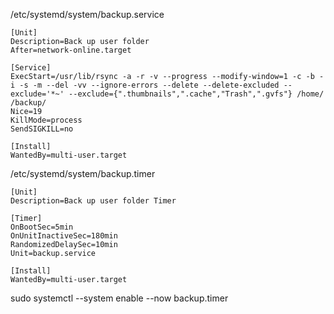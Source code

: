 /etc/systemd/system/backup.service	

	[Unit]
	Description=Back up user folder
	After=network-online.target

	[Service]
	ExecStart=/usr/lib/rsync -a -r -v --progress --modify-window=1 -c -b -i -s -m --del -vv --ignore-errors --delete --delete-excluded --exclude='*~' --exclude={".thumbnails",".cache","Trash",".gvfs"} /home/ /backup/
	Nice=19
	KillMode=process
	SendSIGKILL=no

	[Install]
	WantedBy=multi-user.target

/etc/systemd/system/backup.timer

	[Unit]
	Description=Back up user folder Timer

	[Timer]
	OnBootSec=5min
	OnUnitInactiveSec=180min
	RandomizedDelaySec=10min
	Unit=backup.service

	[Install]
	WantedBy=multi-user.target
sudo systemctl --system enable --now backup.timer
	
